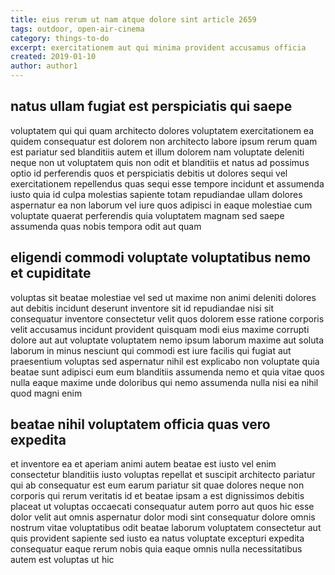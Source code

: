 ```yaml
---
title: eius rerum ut nam atque dolore sint article 2659
tags: outdoor, open-air-cinema
category: things-to-do
excerpt: exercitationem aut qui minima provident accusamus officia
created: 2019-01-10
author: author1
---
```


## natus ullam fugiat est perspiciatis qui saepe

voluptatem qui qui quam architecto dolores voluptatem exercitationem ea quidem consequatur est dolorem non architecto labore ipsum rerum quam est pariatur sed blanditiis autem et illum dolorem nam voluptate deleniti neque non ut voluptatem quis non odit et blanditiis et natus ad possimus optio id perferendis quos et perspiciatis debitis ut dolores sequi vel exercitationem repellendus quas sequi esse tempore incidunt et assumenda iusto quia id culpa molestias sapiente totam repudiandae ullam dolores aspernatur ea non laborum vel iure quos adipisci in eaque molestiae cum voluptate quaerat perferendis quia voluptatem magnam sed saepe assumenda quas nobis tempora odit aut quam

## eligendi commodi voluptate voluptatibus nemo et cupiditate

voluptas sit beatae molestiae vel sed ut maxime non animi deleniti dolores aut debitis incidunt deserunt inventore sit id repudiandae nisi sit consequatur inventore consectetur velit quos dolorem esse ratione corporis velit accusamus incidunt provident quisquam modi eius maxime corrupti dolore aut aut voluptate voluptatem nemo ipsum laborum maxime aut soluta laborum in minus nesciunt qui commodi est iure facilis qui fugiat aut praesentium voluptas sed aspernatur nihil est explicabo non voluptate quia beatae sunt adipisci eum eum blanditiis assumenda nemo et quia vitae quos nulla eaque maxime unde doloribus qui nemo assumenda nulla nisi ea nihil quod magni enim

## beatae nihil voluptatem officia quas vero expedita

et inventore ea et aperiam animi autem beatae est iusto vel enim consectetur blanditiis iusto voluptas repellat et suscipit architecto pariatur qui ab consequatur est eum earum pariatur sit quae dolores neque non corporis qui rerum veritatis id et beatae ipsam a est dignissimos debitis placeat ut voluptas occaecati consequatur autem porro aut quos hic esse dolor velit aut omnis aspernatur dolor modi sint consequatur dolore omnis nostrum vitae voluptatibus odit beatae laborum voluptatem consectetur aut quis provident sapiente sed iusto ea natus voluptate excepturi expedita consequatur eaque rerum nobis quia eaque omnis nulla necessitatibus autem est voluptas ut hic
